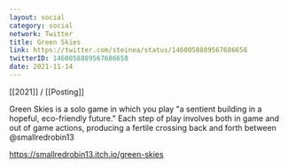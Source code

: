 ```yaml
---
layout: social
category: social
network: Twitter
title: Green Skies
link: https://twitter.com/steinea/status/1460058889567686658
twitterID: 1460058889567686658
date: 2021-11-14
---
```


[[2021]] / [[Posting]]

Green Skies is a solo game in which you play "a sentient building in a hopeful, eco-friendly future." Each step of play involves both in game and out of game actions, producing a fertile crossing back and forth between @smallredrobin13

<https://smallredrobin13.itch.io/green-skies>
